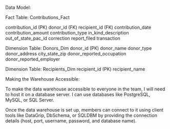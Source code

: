 Data Model:

Fact Table: Contributions_Fact

contribution_id (PK)
donor_id (FK)
recipient_id (FK)
contribution_date
contribution_amount
contribution_type
in_kind_description
out_of_state_pac_id
correction
report_filed
transaction

Dimension Table: Donors_Dim
donor_id (PK)
donor_name
donor_type
donor_address
city_state_zip
donor_reported_occupation
donor_reported_employer

Dimension Table: Recipients_Dim
recipient_id (PK)
recipient_name


Making the Warehouse Accessible:

To make the data warehouse accessible to everyone in the team, I will need to host it on a database server. I can use  databases like PostgreSQL, MySQL, or SQL Server.

Once the data warehouse is set up, members can connect to it using client tools like DataGrip, DbSchema, or SQLDBM by providing the connection details (host, port, username, password, and database name).